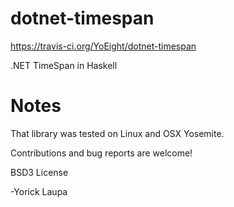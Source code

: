 # dotnet-timespan
https://travis-ci.org/YoEight/dotnet-timespan

.NET TimeSpan in Haskell

Notes
=====
That library was tested on Linux and OSX Yosemite.

Contributions and bug reports are welcome!

BSD3 License

-Yorick Laupa
